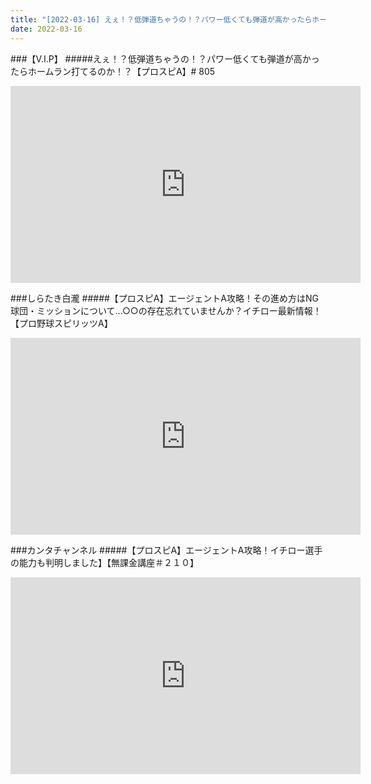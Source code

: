 ```yaml
---
title: "[2022-03-16] えぇ！？低弾道ちゃうの！？パワー低くても弾道が高かったらホームラン打てるのか！？【プロスピA】# 805 他"
date: 2022-03-16
---
```

###【V.I.P】
#####えぇ！？低弾道ちゃうの！？パワー低くても弾道が高かったらホームラン打てるのか！？【プロスピA】# 805
<iframe width="560" height="315" src="https://www.youtube.com/embed/4r923RaA3fk" frameborder="0" allow="accelerometer; autoplay; clipboard-write; encrypted-media; gyroscope; picture-in-picture" allowfullscreen></iframe>

###しらたき白瀧
#####【プロスピA】エージェントA攻略！その進め方はNG 球団・ミッションについて…○○の存在忘れていませんか？イチロー最新情報！【プロ野球スピリッツA】
<iframe width="560" height="315" src="https://www.youtube.com/embed/0VUsxSX5SXc" frameborder="0" allow="accelerometer; autoplay; clipboard-write; encrypted-media; gyroscope; picture-in-picture" allowfullscreen></iframe>

###カンタチャンネル
#####【プロスピA】エージェントA攻略！イチロー選手の能力も判明しました】【無課金講座＃２１０】
<iframe width="560" height="315" src="https://www.youtube.com/embed/1vFgFsM3YC0" frameborder="0" allow="accelerometer; autoplay; clipboard-write; encrypted-media; gyroscope; picture-in-picture" allowfullscreen></iframe>

